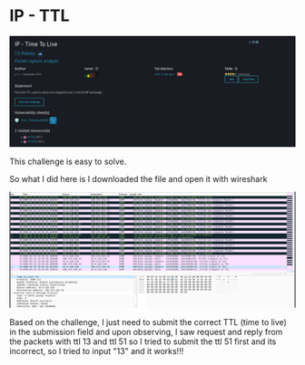 # IP - TTL 

![Alt text](image.png)

This challenge is easy to solve.

So what I did here is I downloaded the file and open it with wireshark

![Alt text](image-1.png)

Based on the challenge, I just need to submit the correct TTL (time to live) in the submission field 
and upon observing, I saw request and reply from the packets with ttl 13 and ttl 51 so I tried to submit the ttl 51 first
and its incorrect, so I tried to input "13" and it works!!!